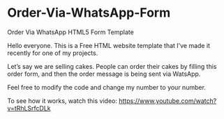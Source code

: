 # Order-Via-WhatsApp-Form
Order Via WhatsApp HTML5 Form Template

Hello everyone. This is a Free HTML website template that I’ve made it recently for one of my projects.

Let’s say we are selling cakes. People can order their cakes by filling this order form, and then the order message is being sent via WatsApp.

Feel free to modify the code and change my number to your number.

To see how it works, watch this video: https://www.youtube.com/watch?v=tRhLSrfcDLk
